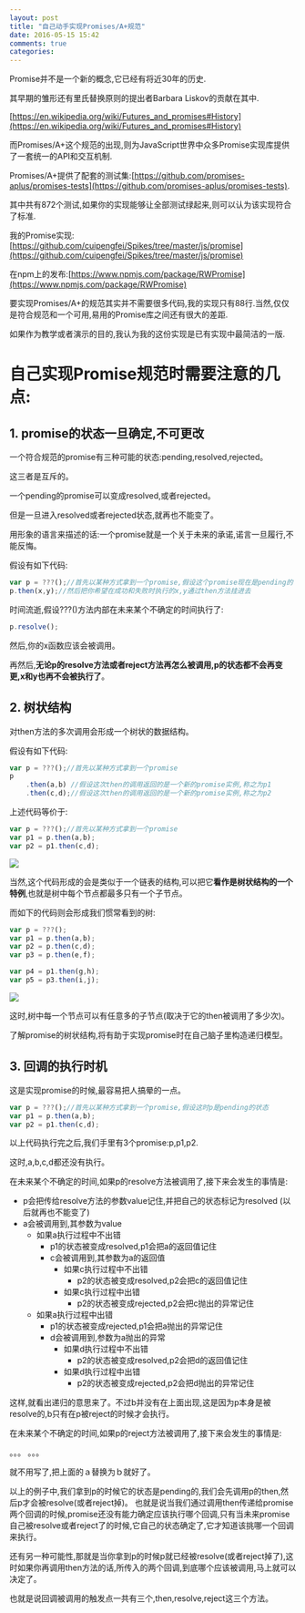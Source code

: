 ```yaml
---
layout: post
title: "自己动手实现Promises/A+规范"
date: 2016-05-15 15:42
comments: true
categories:
---
```


Promise并不是一个新的概念,它已经有将近30年的历史.

其早期的雏形还有里氏替换原则的提出者Barbara Liskov的贡献在其中.

[https://en.wikipedia.org/wiki/Futures_and_promises#History](https://en.wikipedia.org/wiki/Futures_and_promises#History)

而Promises/A+这个规范的出现,则为JavaScript世界中众多Promise实现库提供了一套统一的API和交互机制.

Promises/A+提供了配套的测试集:[https://github.com/promises-aplus/promises-tests](https://github.com/promises-aplus/promises-tests).

其中共有872个测试,如果你的实现能够让全部测试绿起来,则可以认为该实现符合了标准.

我的Promise实现:[https://github.com/cuipengfei/Spikes/tree/master/js/promise](https://github.com/cuipengfei/Spikes/tree/master/js/promise)

在npm上的发布:[https://www.npmjs.com/package/RWPromise](https://www.npmjs.com/package/RWPromise)

要实现Promises/A+的规范其实并不需要很多代码,我的实现只有88行.当然,仅仅是符合规范和一个可用,易用的Promise库之间还有很大的差距.

如果作为教学或者演示的目的,我认为我的这份实现是已有实现中最简洁的一版.


# 自己实现Promise规范时需要注意的几点:

## 1. promise的状态一旦确定,不可更改

一个符合规范的promise有三种可能的状态:pending,resolved,rejected。

这三者是互斥的。

一个pending的promise可以变成resolved,或者rejected。

但是一旦进入resolved或者rejected状态,就再也不能变了。

用形象的语言来描述的话:一个promise就是一个关于未来的承诺,诺言一旦履行,不能反悔。

假设有如下代码:

```javascript
var p = ???();//首先以某种方式拿到一个promise,假设这个promise现在是pending的
p.then(x,y);//然后把你希望在成功和失败时执行的x,y通过then方法挂进去
```

时间流逝,假设???()方法内部在未来某个不确定的时间执行了:

```javascript
p.resolve();
```

然后,你的x函数应该会被调用。

再然后,**无论p的resolve方法或者reject方法再怎么被调用,p的状态都不会再变更,x和y也再不会被执行了**。

## 2. 树状结构

对then方法的多次调用会形成一个树状的数据结构。

假设有如下代码:

```javascript
var p = ???();//首先以某种方式拿到一个promise
p
    .then(a,b) //假设这次then的调用返回的是一个新的promise实例,称之为p1
    .then(c,d);//假设这次then的调用返回的是一个新的promise实例,称之为p2

```

上述代码等价于:

```javascript
var p = ???();//首先以某种方式拿到一个promise
var p1 = p.then(a,b);
var p2 = p1.then(c,d);
```

<img src="http://i2.buimg.com/425a951ceb32210c.png" />

当然,这个代码形成的会是类似于一个链表的结构,可以把它**看作是树状结构的一个特例**,也就是树中每个节点都最多只有一个子节点。

而如下的代码则会形成我们惯常看到的树:

```javascript
var p = ???();
var p1 = p.then(a,b);
var p2 = p.then(c,d);
var p3 = p.then(e,f);

var p4 = p1.then(g,h);
var p5 = p3.then(i,j);
```

<img src="http://i2.buimg.com/83a315d738e7dc45.png" />

这时,树中每一个节点可以有任意多的子节点(取决于它的then被调用了多少次)。

了解promise的树状结构,将有助于实现promise时在自己脑子里构造递归模型。

## 3. 回调的执行时机

这是实现promise的时候,最容易把人搞晕的一点。

```javascript
var p = ???();//首先以某种方式拿到一个promise,假设这时p是pending的状态
var p1 = p.then(a,b);
var p2 = p1.then(c,d);
```

以上代码执行完之后,我们手里有3个promise:p,p1,p2.

这时,a,b,c,d都还没有执行。

在未来某个不确定的时间,如果p的resolve方法被调用了,接下来会发生的事情是:

* p会把传给resolve方法的参数value记住,并把自己的状态标记为resolved (以后就再也不能变了)
* a会被调用到,其参数为value
    * 如果a执行过程中不出错
        * p1的状态被变成resolved,p1会把a的返回值记住
        * c会被调用到,其参数为a的返回值
            * 如果c执行过程中不出错
                * p2的状态被变成resolved,p2会把c的返回值记住
            * 如果c执行过程中出错
                * p2的状态被变成rejected,p2会把c抛出的异常记住
    * 如果a执行过程中出错
        * p1的状态被变成rejected,p1会把a抛出的异常记住
        * d会被调用到,参数为a抛出的异常
            * 如果d执行过程中不出错
                * p2的状态被变成resolved,p2会把d的返回值记住
            * 如果d执行过程中出错
                * p2的状态被变成rejected,p2会把d抛出的异常记住
                
这样,就看出递归的意思来了。不过b并没有在上面出现,这是因为p本身是被resolve的,b只有在p被reject的时候才会执行。

在未来某个不确定的时间,如果p的reject方法被调用了,接下来会发生的事情是:

。。。 。。。

就不用写了,把上面的ａ替换为ｂ就好了。

以上的例子中,我们拿到p的时候它的状态是pending的,我们会先调用p的then,然后p才会被resolve(或者reject掉)。
也就是说当我们通过调用then传递给promise两个回调的时候,promise还没有能力确定应该执行哪个回调,只有当未来promise自己被resolve或者reject了的时候,它自己的状态确定了,它才知道该挑哪一个回调来执行。

还有另一种可能性,那就是当你拿到p的时候p就已经被resolve(或者reject掉了),这时如果你再调用then方法的话,所传入的两个回调,到底哪个应该被调用,马上就可以决定了。

也就是说回调被调用的触发点一共有三个,then,resolve,reject这三个方法。